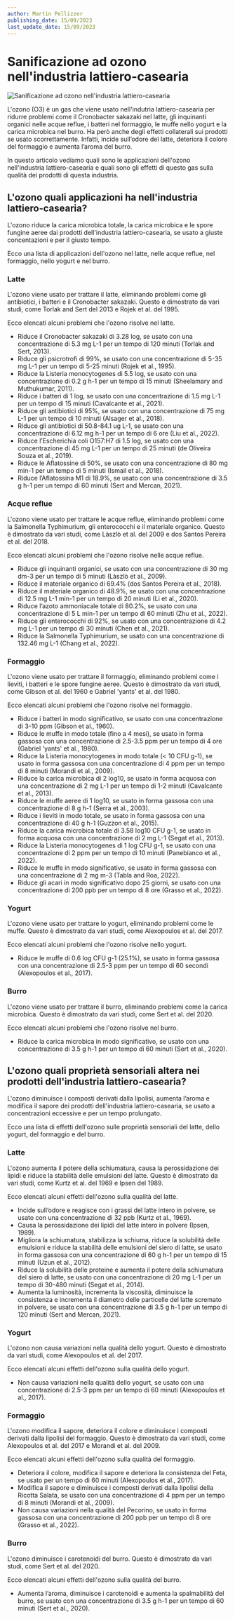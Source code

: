 ```yaml
---
author: Martin Pellizzer
publishing_date: 15/09/2023
last_update_date: 15/09/2023
---
```


# Sanificazione ad ozono nell'industria lattiero-casearia

![Sanificazione ad ozono nell'industria lattiero-casearia](/assets/images/ozono-sanificazione-industria-lattiero-casearia.jpg "Sanificazione ad ozono nell'industria lattiero-casearia")

L'ozono (O3) è un gas che viene usato nell'indutria lattiero-casearia per ridurre problemi come il Cronobacter sakazaki nel latte, gli inquinanti organici nelle acque reflue, i batteri nel formaggio, le muffe nello yogurt e la carica microbica nel burro. Ha però anche degli effetti collaterali sui prodotti se usato scorrettamente. Infatti, incide sull’odore del latte, deteriora il colore del formaggio e aumenta l’aroma del burro.

In questo articolo vediamo quali sono le applicazioni dell'ozono nell'industria lattiero-casearia e quali sono gli effetti di questo gas sulla qualità dei prodotti di questa industria.



## L'ozono quali applicazioni ha nell'industria lattiero-casearia?

L'ozono riduce la carica microbica totale, la carica microbica e le spore fungine aeree dai prodotti dell'industria lattiero-casearia, se usato a giuste concentazioni e per il giusto tempo.

Ecco una lista di applicazioni dell'ozono nel latte, nelle acque reflue, nel formaggio, nello yogurt e nel burro.

### Latte

L'ozono viene usato per trattare il latte, eliminando problemi come gli antibiotici, i batteri e il Cronobacter sakazaki. Questo è dimostrato da vari studi, come Torlak and Sert del 2013 e Rojek et al. del 1995.

Ecco elencati alcuni problemi che l'ozono risolve nel latte.

- Riduce il Cronobacter sakazaki di 3.28 log, se usato con una concentrazione di 5.3 mg L-1 per un tempo di 120 minuti (Torlak and Sert, 2013).
- Riduce gli psicrotrofi di 99%, se usato con una concentrazione di 5-35 mg L-1 per un tempo di 5-25 minuti (Rojek et al., 1995).
- Riduce la Listeria monocytogenes di 5.5 log, se usato con una concentrazione di 0.2 g h-1 per un tempo di 15 minuti (Sheelamary and Muthukumar, 2011).
- Riduce i batteri di 1 log, se usato con una concentrazione di 1.5 mg L-1 per un tempo di 15 minuti (Cavalcante et al., 2021).
- Riduce gli antibiotici di 95%, se usato con una concentrazione di 75 mg L-1 per un tempo di 10 minuti (Alsager et al., 2018).
- Riduce gli antibiotici di 50.8-84.1 ug L-1, se usato con una concentrazione di 6.12 mg h-1 per un tempo di 6 ore (Liu et al., 2022).
- Riduce l’Escherichia coli O157:H7 di 1.5 log, se usato con una concentrazione di 45 mg L-1 per un tempo di 25 minuti (de Oliveira Souza et al., 2019).
- Riduce le Aflatossine di 50%, se usato con una concentrazione di 80 mg min-1 per un tempo di 5 minuti (Ismail et al., 2018).
- Riduce l’Aflatossina M1 di 18.9%, se usato con una concentrazione di 3.5 g h-1 per un tempo di 60 minuti (Sert and Mercan, 2021).

### Acque reflue

L'ozono viene usato per trattare le acque reflue, eliminando problemi come la Salmonella Typhimurium, gli enterococchi e il materiale organico. Questo è dimostrato da vari studi, come Làszlò et al. del 2009 e dos Santos Pereira et al. del 2018.

Ecco elencati alcuni problemi che l'ozono risolve nelle acque reflue.

- Riduce gli inquinanti organici, se usato con una concentrazione di 30 mg dm-3 per un tempo di 5 minuti (Làszlò et al., 2009).
- Riduce il materiale organico di 69.4% (dos Santos Pereira et al., 2018).
- Riduce il materiale organico di 48.9%, se usato con una concentrazione di 12.5 mg L-1 min-1 per un tempo di 20 minuti (Li et al., 2020).
- Riduce l’azoto ammoniacale totale di 80.2%, se usato con una concentrazione di 5 L min-1 per un tempo di 60 minuti (Zhu et al., 2022).
- Riduce gli enterococchi di 92%, se usato con una concentrazione di 4.2 mg L-1 per un tempo di 30 minuti (Chen et al., 2021).
- Riduce la Salmonella Typhimurium, se usato con una concentrazione di 132.46 mg L-1 (Chang et al., 2022).

### Formaggio

L'ozono viene usato per trattare il formaggio, eliminando problemi come i lieviti, i batteri e le spore fungine aeree. Questo è dimostrato da vari studi, come Gibson et al. del 1960 e Gabriel 'yants' et al. del 1980.

Ecco elencati alcuni problemi che l'ozono risolve nel formaggio.

- Riduce i batteri in modo significativo, se usato con una concentrazione di 3-10 ppm (Gibson et al., 1960).
- Riduce le muffe in modo totale (fino a 4 mesi), se usato in forma gassosa con una concentrazione di 2.5-3.5 ppm per un tempo di 4 ore (Gabriel 'yants' et al., 1980).
- Riduce la Listeria monocytogenes in modo totale (< 10 CFU g-1), se usato in forma gassosa con una concentrazione di 4 ppm per un tempo di 8 minuti (Morandi et al., 2009).
- Riduce la carica microbica di 2 log10, se usato in forma acquosa con una concentrazione di 2 mg L-1 per un tempo di 1-2 minuti (Cavalcante et al., 2013).
- Riduce le muffe aeree di 1 log10, se usato in forma gassosa con una concentrazione di 8 g h-1 (Serra et al., 2003).
- Riduce i lieviti in modo totale, se usato in forma gassosa con una concentrazione di 40 g h-1 (Guzzon et al., 2015).
- Riduce la carica microbica totale di 3.58 log10 CFU g-1, se usato in forma acquosa con una concentrazione di 2 mg L-1 (Segat et al., 2013).
- Riduce la Listeria monocytogenes di 1 log CFU g-1, se usato con una concentrazione di 2 ppm per un tempo di 10 minuti (Panebianco et al., 2022).
- Riduce le muffe in modo significativo, se usato in forma gassosa con una concentrazione di 2 mg m-3 (Tabla and Roa, 2022).
- Riduce gli acari in modo significativo dopo 25 giorni, se usato con una concentrazione di 200 ppb per un tempo di 8 ore (Grasso et al., 2022).

### Yogurt

L'ozono viene usato per trattare lo yogurt, eliminando problemi come le muffe. Questo è dimostrato da vari studi, come Alexopoulos et al. del 2017.

Ecco elencati alcuni problemi che l'ozono risolve nello yogurt.

- Riduce le muffe di 0.6 log CFU g-1 (25.1%), se usato in forma gassosa con una concentrazione di 2.5-3 ppm per un tempo di 60 secondi (Alexopoulos et al., 2017).

### Burro

L'ozono viene usato per trattare il burro, eliminando problemi come la carica microbica. Questo è dimostrato da vari studi, come Sert et al. del 2020.

Ecco elencati alcuni problemi che l'ozono risolve nel burro.

- Riduce la carica microbica in modo significativo, se usato con una concentrazione di 3.5 g h-1 per un tempo di 60 minuti (Sert et al., 2020).

## L'ozono quali proprietà sensoriali altera nei prodotti dell'industria lattiero-casearia?

L'ozono diminuisce i composti derivati dalla lipolisi, aumenta l’aroma e modifica il sapore dei prodotti dell'industria lattiero-casearia, se usato a concentrazioni eccessive e per un tempo prolungato.

Ecco una lista di effetti dell'ozono sulle proprietà sensoriali del latte, dello yogurt, del formaggio e del burro.

### Latte

L'ozono aumenta il potere della schiumatura, causa la perossidazione dei lipidi e riduce la stabilità delle emulsioni del latte. Questo è dimostrato da vari studi, come Kurtz et al. del 1969 e Ipsen del 1989.

Ecco elencati alcuni effetti dell'ozono sulla qualità del  latte.

- Incide sull’odore e reagisce con i grassi del latte intero in polvere, se usato con una concentrazione di 32 ppb (Kurtz et al., 1969).
- Causa la perossidazione dei lipidi del latte intero in polvere (Ipsen, 1989).
- Migliora la schiumatura, stabilizza la schiuma, riduce la solubilità delle emulsioni e riduce la stabilità delle emulsioni del siero di latte, se usato in forma gassosa con una concentrazione di 60 g h-1 per un tempo di 15 minuti (Uzun et al., 2012).
- Riduce la solubilità delle proteine e aumenta il potere della schiumatura del siero di latte, se usato con una concentrazione di 20 mg L-1 per un tempo di 30-480 minuti (Segat et al., 2014).
- Aumenta la luminosità, incrementa la viscosità, diminuisce la consistenza e incrementa il diametro delle particelle del latte scremato in polvere, se usato con una concentrazione di 3.5 g h-1 per un tempo di 120 minuti (Sert and Mercan, 2021).

### Yogurt

L'ozono non causa variazioni nella qualità dello yogurt. Questo è dimostrato da vari studi, come Alexopoulos et al. del 2017.

Ecco elencati alcuni effetti dell'ozono sulla qualità dello  yogurt.

- Non causa variazioni nella qualità dello yogurt, se usato con una concentrazione di 2.5-3 ppm per un tempo di 60 minuti (Alexopoulos et al., 2017).

### Formaggio

L'ozono modifica il sapore, deteriora il colore e diminuisce i composti derivati dalla lipolisi del formaggio. Questo è dimostrato da vari studi, come Alexopoulos et al. del 2017 e Morandi et al. del 2009.

Ecco elencati alcuni effetti dell'ozono sulla qualità del  formaggio.

- Deteriora il colore, modifica il sapore e deteriora la consistenza del Feta, se usato per un tempo di 60 minuti (Alexopoulos et al., 2017).
- Modifica il sapore e diminuisce i composti derivati dalla lipolisi della Ricotta Salata, se usato con una concentrazione di 4 ppm per un tempo di 8 minuti (Morandi et al., 2009).
- Non causa variazioni nella qualità del Pecorino, se usato in forma gassosa con una concentrazione di 200 ppb per un tempo di 8 ore (Grasso et al., 2022).

### Burro

L'ozono diminuisce i carotenoidi del burro. Questo è dimostrato da vari studi, come Sert et al. del 2020.

Ecco elencati alcuni effetti dell'ozono sulla qualità del  burro.

- Aumenta l’aroma, diminuisce i carotenoidi e aumenta la spalmabilità del burro, se usato con una concentrazione di 3.5 g h-1 per un tempo di 60 minuti (Sert et al., 2020).


